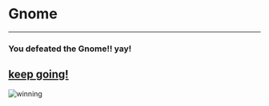 # Gnome
---
### You defeated the Gnome!! yay!
## [keep going!](congrats.md)
![winning](https://lh3.googleusercontent.com/proxy/qljb6lCXd0J9OPFe9H8FxE1AwGTHaOR6QNKTIx6ZrHyWLZOE_VFE4sPdB1z7YwqTJl3NoOxCv2uFQG8g2r8FclK-XdcQfy68maQwxl_H6Cy139Uoc-e4HsIHbXUI6mGydTdWjq-dEOYEvV--)